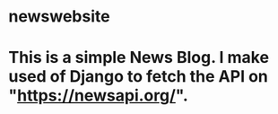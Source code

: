 # newswebsite

# This is a simple News Blog. I make used of Django to fetch the API on "https://newsapi.org/".

